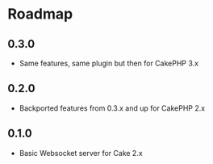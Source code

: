 Roadmap
=======

## 0.3.0 ##
- Same features, same plugin but then for CakePHP 3.x

## 0.2.0 ##
- Backported features from 0.3.x and up for CakePHP 2.x

## 0.1.0 ##
- Basic Websocket server for Cake 2.x
